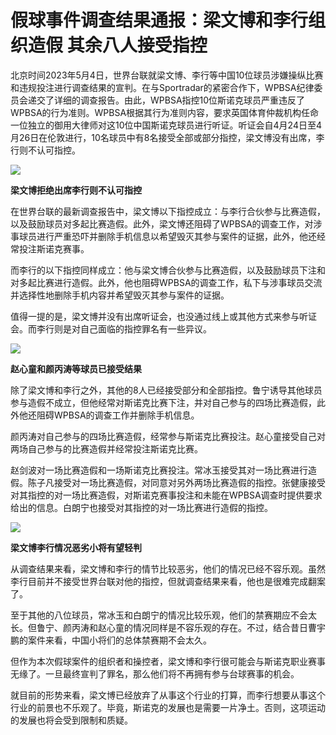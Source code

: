 # 假球事件调查结果通报：梁文博和李行组织造假 其余八人接受指控

北京时间2023年5月4日，世界台联就梁文博、李行等中国10位球员涉嫌操纵比赛和违规投注进行调查结果的宣判。在与Sportradar的紧密合作下，WPBSA纪律委员会递交了详细的调查报告。由此，WPBSA指控10位斯诺克球员严重违反了WPBSA的行为准则。WPBSA根据其行为准则内容，要求英国体育仲裁机构任命一位独立的御用大律师对这10位中国斯诺克球员进行听证。听证会自4月24日至4月26日在伦敦进行，10名球员中有8名接受全部或部分指控，梁文博没有出席，李行则不认可指控。

![](https://inews.gtimg.com/news_bt/O1c-W9rdS0ZsfToFqzG7SqcnWqXr-j62BikZkrc1mw9u8AA/1000)

**梁文博拒绝出席李行则不认可指控**

在世界台联的最新调查报告中，梁文博以下指控成立：与李行合伙参与比赛造假，以及鼓励球员对多起比赛造假。此外，梁文博还阻碍了WPBSA的调查工作，对涉事球员进行严重恐吓并删除手机信息以希望毁灭其参与案件的证据，此外，他还经常投注斯诺克赛事。

而李行的以下指控同样成立：他与梁文博合伙参与比赛造假，以及鼓励球员下注和对多起比赛进行造假。此外，他也阻碍WPBSA的调查工作，私下与涉事球员交流并选择性地删除手机内容并希望毁灭其参与案件的证据。

值得一提的是，梁文博并没有出席听证会，也没通过线上或其他方式来参与听证会。而李行则是对自己面临的指控罪名有一些异议。

![](https://inews.gtimg.com/news_bt/O4bEZdbXcJfm7r5XcXUAYYcEMsArlkbvTistHel8q2CGwAA/1000)

**赵心童和颜丙涛等球员已接受结果**

除了梁文博和李行之外，其他的8人已经接受部分和全部指控。鲁宁诱导其他球员参与造假不成立，但他经常对斯诺克比赛下注，并对自己参与的四场比赛造假，此外他还阻碍WPBSA的调查工作并删除手机信息。

颜丙涛对自己参与的四场比赛造假，经常参与斯诺克比赛投注。赵心童接受自己对两场自己参与的比赛造假并经常投注斯诺克比赛。

赵剑波对一场比赛造假和一场斯诺克比赛投注。常冰玉接受其对一场比赛进行造假。陈子凡接受对一场比赛造假，对同意对另外两场比赛造假的指控。张健康接受对其指控的对一场比赛造假，对斯诺克赛事投注和未能在WPBSA调查时提供要求给出的信息。白朗宁也接受对其指控的对一场比赛进行造假的指控。

![](https://inews.gtimg.com/news_bt/OonIiPd0arM5ZJZZgzZdud_51WJE6sOOS2W-wfkcexNBsAA/1000)

**梁文博李行情况恶劣小将有望轻判**

从调查结果来看，梁文博和李行的情节比较恶劣，他们的情况已经不容乐观。虽然李行目前并不接受世界台联对他的指控，但就调查结果来看，他也是很难完成翻案了。

至于其他的八位球员，常冰玉和白朗宁的情况比较乐观，他们的禁赛期应不会太长。但鲁宁、颜丙涛和赵心童的情况同样是不容乐观的存在。不过，结合昔日曹宇鹏的案件来看，中国小将们的总体禁赛期不会太久。

但作为本次假球案件的组织者和操控者，梁文博和李行很可能会与斯诺克职业赛事无缘了。一旦最终宣判了罪名，那么他们将不再拥有参与台球赛事的机会。

就目前的形势来看，梁文博已经放弃了从事这个行业的打算，而李行想要从事这个行业的前景也不乐观了。毕竟，斯诺克的发展也是需要一片净土。否则，这项运动的发展也将会受到限制和质疑。

